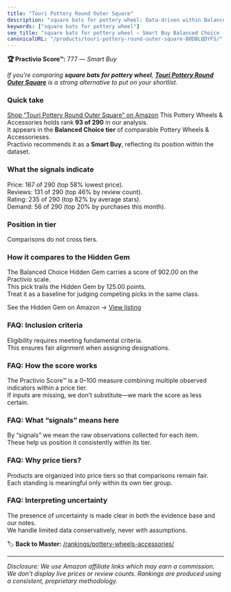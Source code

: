 ```yaml
---
title: "Touri Pottery Round Outer Square"
description: "square bats for pottery wheel: Data-driven within Balanced Choice ranking using the Practivio Score™. Positioned by quality, value, demand, findability, moment…"
keywords: ["square bats for pottery wheel"]
seo_title: "square bats for pottery wheel — Smart Buy Balanced Choice (2025)"
canonicalURL: "/products/touri-pottery-round-outer-square-B0DBLQDYFS/"
---
```


**🏆 Practivio Score™:** 777 — _Smart Buy_


*If you're comparing **square bats for pottery wheel**, **[Touri Pottery Round Outer Square](https://www.amazon.com/dp/B0DBLQDYFS?tag=practivio-20)** is a strong alternative to put on your shortlist.*
### Quick take
[Shop “Touri Pottery Round Outer Square” on Amazon](https://www.amazon.com/dp/B0DBLQDYFS?tag=practivio-20)
This Pottery Wheels & Accessories holds rank **93 of 290** in our analysis.  
It appears in the **Balanced Choice tier** of comparable Pottery Wheels & Accessorieses.  
Practivio recommends it as a **Smart Buy**, reflecting its position within the dataset.

### What the signals indicate
Price: 167 of 290 (top 58% lowest price).  
Reviews: 131 of 290 (top 46% by review count).  
Rating: 235 of 290 (top 82% by average stars).  
Demand: 56 of 290 (top 20% by purchases this month).

### Position in tier
Comparisons do not cross tiers.

### How it compares to the Hidden Gem
The Balanced Choice Hidden Gem carries a score of 902.00 on the Practivio scale.  
This pick trails the Hidden Gem by 125.00 points.  
Treat it as a baseline for judging competing picks in the same class.  

See the Hidden Gem on Amazon → [View listing](https://www.amazon.com/dp/B07N64DQ9J?tag=practivio-20)

### FAQ: Inclusion criteria
Eligibility requires meeting fundamental criteria.  
This ensures fair alignment when assigning designations.

### FAQ: How the score works
The Practivio Score™ is a 0–100 measure combining multiple observed indicators within a price tier.  
If inputs are missing, we don’t substitute—we mark the score as less certain.

### FAQ: What “signals” means here
By “signals” we mean the raw observations collected for each item.  
These help us position it consistently within its tier.

### FAQ: Why price tiers?
Products are organized into price tiers so that comparisons remain fair.  
Each standing is meaningful only within its own tier group.

### FAQ: Interpreting uncertainty
The presence of uncertainty is made clear in both the evidence base and our notes.  
We handle limited data conservatively, never with assumptions.


🏷️ **Back to Master:** [/rankings/pottery-wheels-accessories/](/rankings/pottery-wheels-accessories/)

---
_Disclosure: We use Amazon affiliate links which may earn a commission. We don’t display live prices or review counts. Rankings are produced using a consistent, proprietary methodology._
